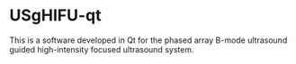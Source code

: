 # USgHIFU-qt
This is a software developed in Qt for the phased array B-mode ultrasound guided high-intensity focused ultrasound system.
